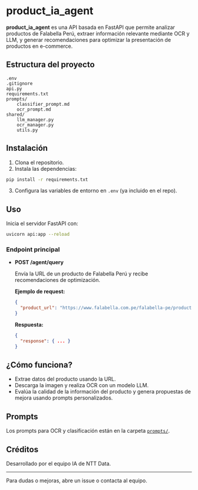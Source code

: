 # product_ia_agent

**product_ia_agent** es una API basada en FastAPI que permite analizar productos de Falabella Perú, extraer información relevante mediante OCR y LLM, y generar recomendaciones para optimizar la presentación de productos en e-commerce.

## Estructura del proyecto

```
.env
.gitignore
api.py
requirements.txt
prompts/
    classifier_prompt.md
    ocr_prompt.md
shared/
    llm_manager.py
    ocr_manager.py
    utils.py
```

## Instalación

1. Clona el repositorio.
2. Instala las dependencias:

```sh
pip install -r requirements.txt
```

3. Configura las variables de entorno en `.env` (ya incluido en el repo).

## Uso

Inicia el servidor FastAPI con:

```sh
uvicorn api:app --reload
```

### Endpoint principal

- **POST /agent/query**

  Envía la URL de un producto de Falabella Perú y recibe recomendaciones de optimización.

  **Ejemplo de request:**

  ```json
  {
    "product_url": "https://www.falabella.com.pe/falabella-pe/product/12345678"
  }
  ```

  **Respuesta:**

  ```json
  {
    "response": { ... }
  }
  ```

## ¿Cómo funciona?

- Extrae datos del producto usando la URL.
- Descarga la imagen y realiza OCR con un modelo LLM.
- Evalúa la calidad de la información del producto y genera propuestas de mejora usando prompts personalizados.

## Prompts

Los prompts para OCR y clasificación están en la carpeta [`prompts/`](prompts/).

## Créditos

Desarrollado por el equipo IA de NTT Data.

---

Para dudas o mejoras, abre un issue o contacta al equipo.
